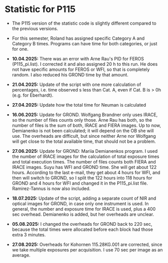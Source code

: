 # Statistic for P115
+ The P115 version of the statistic code is slightly different compared to the previous versions.

+ For this semester, Roland has assigned specific Category A and Category B times. Programs can have time for both categories, or just for one.

+ **10.04.2025:** There was an error with Arne Rau's PID for FEROS (P115_pi.list). I corrected it and also assigned 20 h to  this run. He does not have specific amounts for FEROS or WFI, so that is completely random. I also reduced his GROND time by that amount.
+ **21.04.2025:** Update of the script with one more calculation of percentages, i.e. time observed s less than Cat. A, even if Cat. B is > 0h (e.g. for Eberhardt).
+ **27.04.2025:** Update how the total time for Neuman is calculated
+ **16.06.2025:** Update for GROND. Wolfgang Brandner only uses IRACE, so the number of files counts only those. Arne Rau has both, so the number of files is the sum of both, IRACE and FIERA images. Up to now, Demianenko is not been calculated; it will depend on the OB she will use. The overheads are difficult, but since neither Arne nor Wolfgang will get close to the total available time, that should not be a problem.
+ **27.06.2025:** Update for GROND: Mariia Demianenkos program. I used the number of IRACE images for the calculation of total exposure times and total execution times. The number of files counts both FIERA and IRACE images. Suyu has WFI and GROND time. She will get about 122 hours. According to the last e-mail, they get about 4 hours for WFI, and then will switch to GROND, so I split the 122 hours into 118 hours for GROND and 4 hours for WFI and changed it in the P115_pi.list file. Ramirez-Tannus is now also included.
+ **18.07.2025:** Update of the script, adding a separate count of NIR and optical images for GROND, in case only one instrument is used. In general, the number and exposure time for IRACE is used, plus a 400 sec overhead. Demianenko is added, but her overheads are unclear.
+ **05.08.2025:** I changed the overheads for GROND back to 220 sec, because the total times were allocated before each block had those extra 3 minutes.
+ **27.08.2025:** Overheads for Kohornen 115.28KG.001 are corrected, since we take multiple exposures per acquisition. I use 70 sec per image as an average. 
